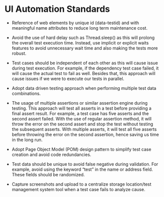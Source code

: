 # UI Automation Standards


- Reference of web elements by unique id (data-testid) and with meaningful name attributes to reduce long term maintenance cost.

- Avoid the use of hard delay such as Thread.sleep() as this will prolong the overall test execution time. Instead, use implicit or explicit waits features to avoid unnecessary wait time and also making the tests more robust.

- Test cases should be independent of each other as this will cause issue during test execution. For example, if the dependency test case failed, it will cause the actual test to fail as well. Besides that, this approach will cause issues if we were to execute our tests in parallel.

- Adopt data driven testing approach when performing multiple test data combinations. 

- The usage of multiple assertions or similar assertion engine during testing. This approach will test all asserts in a test before providing a final assert result. For example, a test case has five asserts and the second assert failed. With the use of regular assertion method, it will throw the error on the second assert and stop the test without testing the subsequent asserts. With multiple asserts, it will test all five asserts before throwing the error on the second assertion, hence saving us time in the long run.

- Adopt Page Object Model (POM) design pattern to simplify test case creation and avoid code redundancies.

- Test data should be unique to avoid false negative during validation. For example, avoid using the keyword “test” in the name or address field. These fields should be randomized.

- Capture screenshots and upload to a centralize storage location/test management system tool when a test case fails to analyze cause.
